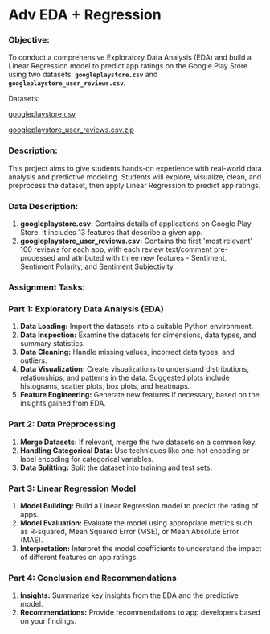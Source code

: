 # Adv EDA + Regression

### **Objective:**

To conduct a comprehensive Exploratory Data Analysis (EDA) and build a Linear Regression model to predict app ratings on the Google Play Store using two datasets: **`googleplaystore.csv`** and **`googleplaystore_user_reviews.csv`**.

Datasets:

[googleplaystore.csv](https://prod-files-secure.s3.us-west-2.amazonaws.com/44ee5b1d-d0f5-44d4-ae46-d022b154b5ee/4c6f307e-9b5b-4543-a34e-1abb92207e87/googleplaystore.csv)

[googleplaystore_user_reviews.csv.zip](https://prod-files-secure.s3.us-west-2.amazonaws.com/44ee5b1d-d0f5-44d4-ae46-d022b154b5ee/108c465d-b82f-4136-acbe-c7cc52e2c889/googleplaystore_user_reviews.csv.zip)

### **Description:**

This project aims to give students hands-on experience with real-world data analysis and predictive modeling. Students will explore, visualize, clean, and preprocess the dataset, then apply Linear Regression to predict app ratings.

### **Data Description:**

1. **googleplaystore.csv:** Contains details of applications on Google Play Store. It includes 13 features that describe a given app.
2. **googleplaystore_user_reviews.csv:** Contains the first 'most relevant' 100 reviews for each app, with each review text/comment pre-processed and attributed with three new features - Sentiment, Sentiment Polarity, and Sentiment Subjectivity.

### **Assignment Tasks:**

### Part 1: Exploratory Data Analysis (EDA)

1. **Data Loading:** Import the datasets into a suitable Python environment.
2. **Data Inspection:** Examine the datasets for dimensions, data types, and summary statistics.
3. **Data Cleaning:** Handle missing values, incorrect data types, and outliers.
4. **Data Visualization:** Create visualizations to understand distributions, relationships, and patterns in the data. Suggested plots include histograms, scatter plots, box plots, and heatmaps.
5. **Feature Engineering:** Generate new features if necessary, based on the insights gained from EDA.

### Part 2: Data Preprocessing

1. **Merge Datasets:** If relevant, merge the two datasets on a common key.
2. **Handling Categorical Data:** Use techniques like one-hot encoding or label encoding for categorical variables.
3. **Data Splitting:** Split the dataset into training and test sets.

### Part 3: Linear Regression Model

1. **Model Building:** Build a Linear Regression model to predict the rating of apps.
2. **Model Evaluation:** Evaluate the model using appropriate metrics such as R-squared, Mean Squared Error (MSE), or Mean Absolute Error (MAE).
3. **Interpretation:** Interpret the model coefficients to understand the impact of different features on app ratings.

### Part 4: Conclusion and Recommendations

1. **Insights:** Summarize key insights from the EDA and the predictive model.
2. **Recommendations:** Provide recommendations to app developers based on your findings.
